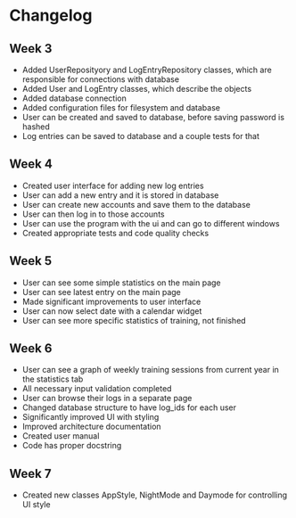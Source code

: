 # Changelog

## Week 3
- Added UserReposityory and LogEntryRepository classes, which are responsible for connections with database
- Added User and LogEntry classes, which describe the objects
- Added database connection
- Added configuration files for filesystem and database
- User can be created and saved to database, before saving password is hashed
- Log entries can be saved to database and a couple tests for that


## Week 4
- Created user interface for adding new log entries
- User can add a new entry and it is stored in database
- User can create new accounts and save them to the database
- User can then log in to those accounts
- User can use the program with the ui and can go to different windows
- Created appropriate tests and code quality checks

## Week 5
- User can see some simple statistics on the main page
- User can see latest entry on the main page
- Made significant improvements to user interface
- User can now select date with a calendar widget
- User can see more specific statistics of training, not finished

## Week 6
- User can see a graph of weekly training sessions from current year in the statistics tab
- All necessary input validation completed
- User can browse their logs in a separate page
- Changed database structure to have log_ids for each user
- Significantly improved UI with styling
- Improved architecture documentation
- Created user manual
- Code has proper docstring

## Week 7
- Created new classes AppStyle, NightMode and Daymode for controlling UI style

